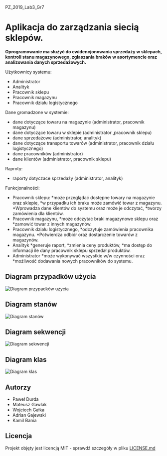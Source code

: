 PZ_2019_Lab3_Gr7

# Aplikacja do zarządzania siecią sklepów.

**Oprogramowanie ma służyć do ewidencjonowania sprzedaży w sklepach, kontroli stanu magazynowego, zgłaszania braków w asortymencie oraz analizowania danych sprzedażowych.**

Użytkownicy systemu:
  * Administrator
  * Analityk
  * Pracownik sklepu
  * Pracownik magazynu
  * Pracownik działu logistycznego

Dane gromadzone w systemie:
  * dane dotyczące towaru na magazynie (administrator, pracownik magazynu)
  * dane dotyczące towaru w sklepie (administrator ,pracownik sklepu)
  * dane sprzedażowe (administrator, analityk)
  * dane dotyczące transportu towarów (administrator, pracownik działu logistycznego)
  * dane pracowników (administrator)
  * dane klientów (administrator, pracownik sklepu)

Raproty:
  * raporty dotyczace sprzedaży (administrator, analityk)
  
Funkcjonalności:
* Pracownik sklepu:
  *może przeglądać dostępne towary na magazynie oraz sklepie, 
  *w przypadku ich braku może zamówić towar z magazynu. 
  *Wprowadza dane klientów do systemu oraz może je odczytać, 
  *tworzy zamówienia dla klientów.
* Pracownik magazynu, 
  *może odczytać braki magazynowe sklepu oraz 
  *zamowić towar z innych magazynów.
* Pracownik działu logistycznego, 
  *odczytuje zamówienia pracownika magazynu. 
  *Potwierdza odbiór oraz dostarczenie towarów z magazynów.
* Analityk 
  *generuje raport, 
  *zmienia ceny produktów, 
  *ma dostęp do informacji ile dany pracownik sklepu sprzedał produktów.
* Administrator 
  *może wykonywać wszystkie w/w czynności oraz 
  *możliwość dodawania nowych pracowników do systemu.
    
## Diagram przypadków użycia
![Diagram przypadków użycia](https://github.com/mjochab/PZ_2019_Lab3_Gr7/blob/master/diagramy/usecase%20diagram1.png)
## Diagram stanów
![Diagram stanów](https://github.com/mjochab/PZ_2019_Lab3_Gr7/blob/master/diagramy/state%20diagram.png)
## Diagram sekwencji
![Diagram sekwencji](https://github.com/mjochab/PZ_2019_Lab3_Gr7/blob/master/diagramy/sequence%20diagram.png)
## Diagram klas  
![Diagram klas](https://github.com/mjochab/PZ_2019_Lab3_Gr7/blob/master/diagramy/class%20diagram.png)



  
## Autorzy
* Paweł Durda
* Mateusz Gawlak
* Wojciech Gałka
* Adrian Gajewski
* Kamil Bania

## Licencja

Projekt objęty jest licencją MIT - sprawdź szczegóły w pliku [LICENSE.md](google.pl)
